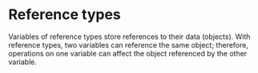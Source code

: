 # Reference types

Variables of reference types store references to their data (objects). With reference types, two variables can reference the same object; therefore, operations on one variable can affect the object referenced by the other variable.
